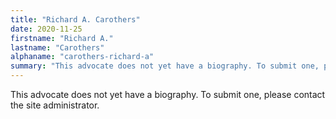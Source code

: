```yaml
---
title: "Richard A. Carothers"
date: 2020-11-25
firstname: "Richard A."
lastname: "Carothers"
alphaname: "carothers-richard-a"
summary: "This advocate does not yet have a biography. To submit one, please contact the site administrator."
---
```

This advocate does not yet have a biography. To submit one, please contact the site administrator.


